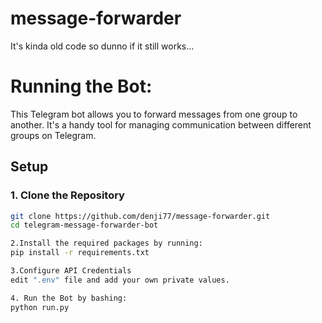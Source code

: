 # message-forwarder
It's kinda old code so dunno if it still works...

# Running the Bot:
This Telegram bot allows you to forward messages from one group to another. It's a handy tool for managing communication between different groups on Telegram.

## Setup

### 1. Clone the Repository

```bash
git clone https://github.com/denji77/message-forwarder.git
cd telegram-message-forwarder-bot

2.Install the required packages by running:
pip install -r requirements.txt

3.Configure API Credentials
edit ".env" file and add your own private values.

4. Run the Bot by bashing:
python run.py
